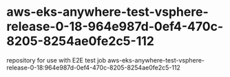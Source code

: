 # aws-eks-anywhere-test-vsphere-release-0-18-964e987d-0ef4-470c-8205-8254ae0fe2c5-112
repository for use with E2E test job aws-eks-anywhere-test-vsphere-release-0-18:964e987d-0ef4-470c-8205-8254ae0fe2c5-112
